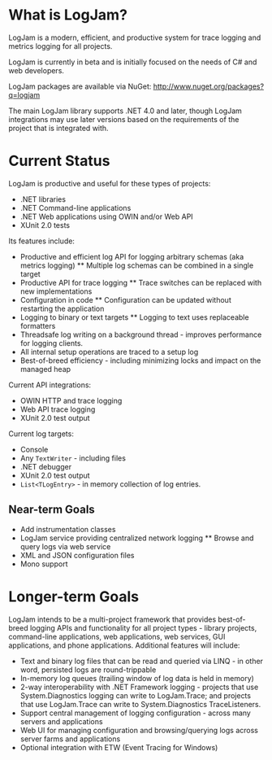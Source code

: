 # What is LogJam?
LogJam is a modern, efficient, and productive system for trace logging and metrics logging for all projects. 

LogJam is currently in beta and is initially focused on the needs of C# and web developers.  

LogJam packages are available via NuGet: http://www.nuget.org/packages?q=logjam

The main LogJam library supports .NET 4.0 and later, though LogJam integrations may use later versions based on the requirements of the project that is integrated with.

# Current Status
LogJam is productive and useful for these types of projects:
* .NET libraries
* .NET Command-line applications
* .NET Web applications using OWIN and/or Web API
* XUnit 2.0 tests

Its features include:
* Productive and efficient log API for logging arbitrary schemas (aka metrics logging)
** Multiple log schemas can be combined in a single target
* Productive API for trace logging
** Trace switches can be replaced with new implementations
* Configuration in code
** Configuration can be updated without restarting the application
* Logging to binary or text targets
** Logging to text uses replaceable formatters
* Threadsafe log writing on a background thread - improves performance for logging clients.
* All internal setup operations are traced to a setup log
* Best-of-breed efficiency - including minimizing locks and impact on the managed heap

Current API integrations:
* OWIN HTTP and trace logging
* Web API trace logging
* XUnit 2.0 test output

Current log targets:
* Console
* Any ```TextWriter``` - including files
* .NET debugger
* XUnit 2.0 test output
* ```List<TLogEntry>``` - in memory collection of log entries.

## Near-term Goals
* Add instrumentation classes
* LogJam service providing centralized network logging
** Browse and query logs via web service
* XML and JSON configuration files
* Mono support

# Longer-term Goals
LogJam intends to be a multi-project framework that provides best-of-breed logging APIs and functionality for all project types - library projects, command-line applications, web applications, web services, GUI applications, and phone applications. Additional features will include:
* Text and binary log files that can be read and queried via LINQ - in other word, persisted logs are round-trippable
* In-memory log queues (trailing window of log data is held in memory)
* 2-way interoperability with .NET Framework logging - projects that use System.Diagnostics logging can write to LogJam.Trace; and projects that use LogJam.Trace can write to System.Diagnostics TraceListeners.
* Support central management of logging configuration - across many servers and applications
* Web UI for managing configuration and browsing/querying logs across server farms and applications
* Optional integration with ETW (Event Tracing for Windows)
